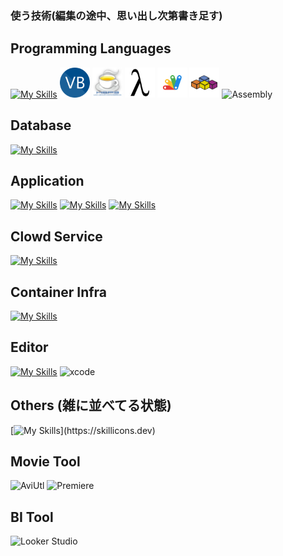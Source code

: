 ### 使う技術(編集の途中、思い出し次第書き足す)

<!-- ステータス -->
<!--
<p align="left"> 
  <img alt="Top Langs" height="150px" src="https://github-readme-stats.vercel.app/api/top-langs/?username=Senki-dayo&layout=compact&show_icons=true" />
  <img alt="github stats" height="150px" src="https://github-readme-stats.vercel.app/api?username=Senki-dayo&show_icons=ture" />
</p>
-->

<!-- トロフィー -->
<!--
[![trophy](https://github-profile-trophy.vercel.app/?username=Senki-dayo&column=7
)](https://github.com/ryo-ma/github-profile-trophy)
[![](https://raw.githubusercontent.com/Senki-dayo/Senki-dayo/main/profile-summary-card-output/github/0-profile-details.svg)](https://github.com/vn7n24fzkq/github-profile-summary-cards)
[![](https://raw.githubusercontent.com/Senki-dayo/Senki-dayo/main/profile-summary-card-output/github/1-repos-per-language.svg)](https://github.com/vn7n24fzkq/github-profile-summary-cards) [![](https://raw.githubusercontent.com/Senki-dayo/Senki-dayo/main/profile-summary-card-output/github/2-most-commit-language.svg)](https://github.com/vn7n24fzkq/github-profile-summary-cards)
[![](https://raw.githubusercontent.com/Senki-dayo/Senki-dayo/main/profile-summary-card-output/github/3-stats.svg)](https://github.com/vn7n24fzkq/github-profile-summary-cards) [![](https://raw.githubusercontent.com/Senki-dayo/Senki-dayo/main/profile-summary-card-output/github/4-productive-time.svg)](https://github.com/vn7n24fzkq/github-profile-summary-cards)
-->

## Programming Languages
[![My Skills](https://skillicons.dev/icons?i=c,cpp,cs,py,php,kotlin,swift,go,html,css,js,ts)](https://skillicons.dev)
<img height="48" src="https://github.com/Senki-dayo/Senki-dayo/blob/main/logos/VisualBasic.png" alt="Visualbasic">
<img height="48" src="https://github.com/Senki-dayo/Senki-dayo/blob/main/logos/HSP.jpeg" alt="hsp">
<img height="48" src="https://github.com/Senki-dayo/Senki-dayo/blob/main/logos/Scheme.png" alt="scheme">
<img height="48" src="https://github.com/Senki-dayo/Senki-dayo/blob/main/logos/GoogleAppScripts.svg" alt="gas">
<img height="48" src="https://github.com/Senki-dayo/Senki-dayo/blob/main/logos/VBA.svg" alt="vba">
<img height="48" weight="48" alt="Assembly"/>

## Database
[![My Skills](https://skillicons.dev/icons?i=mysql,postgres)](https://skillicons.dev)
<!-- 除外 : phpmyadmin, DBeaver -->

## Application
[![My Skills](https://skillicons.dev/icons?i=nextjs,laravel,django)](https://skillicons.dev)
[![My Skills](https://skillicons.dev/icons?i=bootstrap,tailwind)](https://skillicons.dev)
[![My Skills](https://skillicons.dev/icons?i=jquery,react,vue,nodejs)](https://skillicons.dev)

## Clowd Service
[![My Skills](https://skillicons.dev/icons?i=aws,azure,gcp,heroku,wordpress)](https://skillicons.dev)

## Container Infra
[![My Skills](https://skillicons.dev/icons?i=docker,kubernetes)](https://skillicons.dev)

## Editor
[![My Skills](https://skillicons.dev/icons?i=vscode,visualstudio,androidstudio,atom,vim,emacs,replit)](https://skillicons.dev)
<img height="48" src="https://img.icons8.com/color/48/null/xcode.png" alt="xcode"/>
<!-- 除外 : bracket, Spyder, Dr.Racket, PyCharm -->

## Others (雑に並べてる状態)
[![My Skills](https://skillicons.dev/icons?i=ps,pr,postman,discord,latex,linux,md,nginx,powershell,raspberrypi,svg,tensorflow,threejs,unity,figma,git,github,)](https://skillicons.dev)

<!-- これで全部 -->
<!-- ## API
<div>
<img height="50" src="https://img.icons8.com/color/512/twitter-squared.png" alt="TwitterAPI">
<img height="50" src="https://img.icons8.com/color/512/spotify.png" alt="SpotifyAPI">
<img src="https://img.icons8.com/color/48/null/google-forms-new-logo-1.png" alt="GoogleFormAPI">
</div> -->

## Movie Tool
<div>
<img alt="AviUtl">
<img alt="Premiere">
</div>

## BI Tool
<div>
<img alt="Looker Studio">
</div>

<!--
## 雑に
<div>
<img alt="OpenMP">
<img alt="Yacc">
<img alt="Lex">
<img alt="Lex">
<img alt="createML">
<img alt="matplotlib">
<img alt="pillow">
<img alt="pandas">
<img alt="keras">
</div>
-->

<!-- ## Programming Languages
<div>
<img height="48" src="https://img.icons8.com/fluency/512/c-programming.png" alt="c">  
<img height="48" src="https://img.icons8.com/color/512/c-plus-plus-logo.png" alt="c++">
<img height="48" src="https://img.icons8.com/color/512/c-sharp-logo.png" alt="c#">
<img height="48" src="https://img.icons8.com/color/512/python.png" alt="python">
<img height="48" src="https://img.icons8.com/color/512/php.png" alt="php">
<img src="https://img.icons8.com/color/48/null/kotlin.png" alt="kotlin">
<img height="48" src="https://img.icons8.com/color/512/swift.png" alt="swift">
<img height="48" src="https://img.icons8.com/color/512/html-5--v2.png" alt="html">
<img height="48" src="https://img.icons8.com/fluency/512/css3.png" alt="css">
<img height="48" src="https://img.icons8.com/color/512/javascript.png" alt="javascript">
<img height="48" src="https://img.icons8.com/color/512/typescript.png" alt="typescript">
<img height="48" src="https://github.com/Senki-dayo/Senki-dayo/blob/main/logos/VisualBasic.png" alt="Visualbasic">
<img height="48" src="https://github.com/Senki-dayo/Senki-dayo/blob/main/logos/HSP.jpeg" alt="hsp">
<img height="48" src="https://github.com/Senki-dayo/Senki-dayo/blob/main/logos/Scheme.png" alt="scheme">
<img height="48" src="https://github.com/Senki-dayo/Senki-dayo/blob/main/logos/GoogleAppScripts.svg" alt="gas">
<img height="48" src="https://github.com/Senki-dayo/Senki-dayo/blob/main/logos/VBA.svg" alt="vba">
<img height="48" weight="48" alt="Assembly"/>
</div> -->
